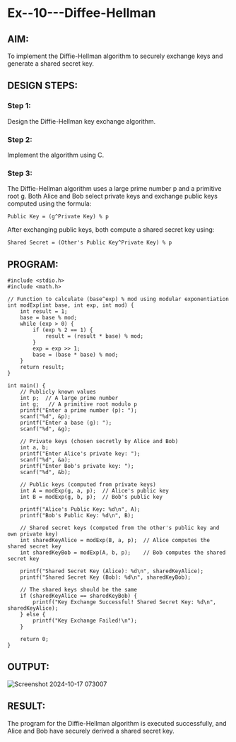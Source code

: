 # Ex--10---Diffee-Hellman

## AIM:
To implement the Diffie-Hellman algorithm to securely exchange keys and generate a shared secret key.

## DESIGN STEPS:

### Step 1:
Design the Diffie-Hellman key exchange algorithm.

### Step 2:
Implement the algorithm using C.

### Step 3:
The Diffie-Hellman algorithm uses a large prime number p and a primitive root g. Both Alice and Bob select private keys and exchange public keys computed using the formula:
~~~
Public Key = (g^Private Key) % p
~~~
After exchanging public keys, both compute a shared secret key using:
~~~
Shared Secret = (Other's Public Key^Private Key) % p
~~~

## PROGRAM:
~~~
#include <stdio.h>
#include <math.h>

// Function to calculate (base^exp) % mod using modular exponentiation
int modExp(int base, int exp, int mod) {
    int result = 1;
    base = base % mod;
    while (exp > 0) {
        if (exp % 2 == 1) {
            result = (result * base) % mod;
        }
        exp = exp >> 1;
        base = (base * base) % mod;
    }
    return result;
}

int main() {
    // Publicly known values
    int p;  // A large prime number
    int g;   // A primitive root modulo p
    printf("Enter a prime number (p): ");
    scanf("%d", &p);
    printf("Enter a base (g): ");
    scanf("%d", &g);
    
    // Private keys (chosen secretly by Alice and Bob)
    int a, b;
    printf("Enter Alice's private key: ");
    scanf("%d", &a);
    printf("Enter Bob's private key: ");
    scanf("%d", &b);
    
    // Public keys (computed from private keys)
    int A = modExp(g, a, p);  // Alice's public key
    int B = modExp(g, b, p);  // Bob's public key
    
    printf("Alice's Public Key: %d\n", A);
    printf("Bob's Public Key: %d\n", B);
    
    // Shared secret keys (computed from the other's public key and own private key)
    int sharedKeyAlice = modExp(B, a, p);  // Alice computes the shared secret key
    int sharedKeyBob = modExp(A, b, p);    // Bob computes the shared secret key
    
    printf("Shared Secret Key (Alice): %d\n", sharedKeyAlice);
    printf("Shared Secret Key (Bob): %d\n", sharedKeyBob);
    
    // The shared keys should be the same
    if (sharedKeyAlice == sharedKeyBob) {
        printf("Key Exchange Successful! Shared Secret Key: %d\n", sharedKeyAlice);
    } else {
        printf("Key Exchange Failed!\n");
    }

    return 0;
}
~~~

## OUTPUT:

![Screenshot 2024-10-17 073007](https://github.com/user-attachments/assets/c8e9bab8-b47e-46ca-a8e0-936580e1bb67)


## RESULT:
The program for the Diffie-Hellman algorithm is executed successfully, and Alice and Bob have securely derived a shared secret key.

 

